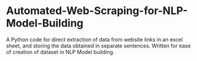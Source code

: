 # Automated-Web-Scraping-for-NLP-Model-Building
A Python code for direct extraction of data from website links in an excel sheet, and storing the data obtained in separate sentences. Written for ease of creation of dataset in NLP Model building.
